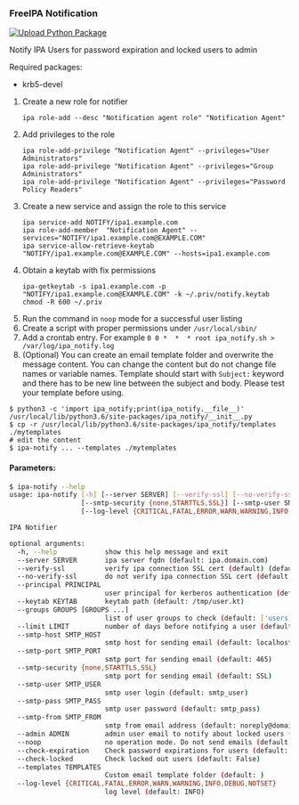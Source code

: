 ### FreeIPA Notification
[![Upload Python Package](https://github.com/cagdasbas/ipa-notify/actions/workflows/python-publish.yml/badge.svg)](https://github.com/cagdasbas/ipa-notify/actions/workflows/python-publish.yml)

Notify IPA Users for password expiration and locked users to admin

Required packages:
- krb5-devel

1. Create a new role for notifier
   ```shell
   ipa role-add --desc "Notification agent role" "Notification Agent"
   ```
2. Add privileges to the role
   ```shell
   ipa role-add-privilege "Notification Agent" --privileges="User Administrators"
   ipa role-add-privilege "Notification Agent" --privileges="Group Administrators"
   ipa role-add-privilege "Notification Agent" --privileges="Password Policy Readers"
   ```
3. Create a new service and assign the role to this service
   ```shell
   ipa service-add NOTIFY/ipa1.example.com
   ipa role-add-member  "Notification Agent" --services="NOTIFY/ipa1.example.com@EXAMPLE.COM"
   ipa service-allow-retrieve-keytab "NOTIFY/ipa1.example.com@EXAMPLE.COM" --hosts=ipa1.example.com
   ```
4. Obtain a keytab with fix permissions
   ```shell
   ipa-getkeytab -s ipa1.example.com -p "NOTIFY/ipa1.example.com@EXAMPLE.COM" -k ~/.priv/notify.keytab
   chmod -R 600 ~/.priv
   ```
2. Run the command in ```noop``` mode for a successful user listing
3. Create a script with proper permissions under ```/usr/local/sbin/```
4. Add a crontab entry. For example ```0 0 *  *  * root ipa_notify.sh > /var/log/ipa_notify.log```
5. (Optional) You can create an email template folder and overwrite the message content. You can change the content but
   do not change file names or variable names. Template should start with `Subject:` keyword and there has to be new
   line between the subject and body. Please test your template before using.

```shell
$ python3 -c 'import ipa_notify;print(ipa_notify.__file__)'
/usr/local/lib/python3.6/site-packages/ipa_notify/__init__.py
$ cp -r /usr/local/lib/python3.6/site-packages/ipa_notify/templates ./mytemplates
# edit the content
$ ipa-notify ... --templates ./mytemplates
```

#### Parameters:

```bash
$ ipa-notify --help
usage: ipa-notify [-h] [--server SERVER] [--verify-ssl] [--no-verify-ssl] [--principal PRINCIPAL] [--keytab KEYTAB] [--groups GROUPS [GROUPS ...]] [--limit LIMIT] [--smtp-host SMTP_HOST] [--smtp-port SMTP_PORT]
                  [--smtp-security {none,STARTTLS,SSL}] [--smtp-user SMTP_USER] [--smtp-pass SMTP_PASS] [--smtp-from SMTP_FROM] [--admin ADMIN] [--noop] [--check-expiration] [--check-locked] [--templates TEMPLATES]
                  [--log-level {CRITICAL,FATAL,ERROR,WARN,WARNING,INFO,DEBUG,NOTSET}]

IPA Notifier

optional arguments:
  -h, --help            show this help message and exit
  --server SERVER       ipa server fqdn (default: ipa.domain.com)
  --verify-ssl          verify ipa connection SSL cert (default) (default: True)
  --no-verify-ssl       do not verify ipa connection SSL cert (default: True)
  --principal PRINCIPAL
                        user principal for kerberos authentication (default: admin@DOMAIN.COM)
  --keytab KEYTAB       keytab path (default: /tmp/user.kt)
  --groups GROUPS [GROUPS ...]
                        list of user groups to check (default: ['users'])
  --limit LIMIT         number of days before notifying a user (default: 5)
  --smtp-host SMTP_HOST
                        smtp host for sending email (default: localhost)
  --smtp-port SMTP_PORT
                        smtp port for sending email (default: 465)
  --smtp-security {none,STARTTLS,SSL}
                        smtp port for sending email (default: SSL)
  --smtp-user SMTP_USER
                        smtp user login (default: smtp_user)
  --smtp-pass SMTP_PASS
                        smtp user password (default: smtp_pass)
  --smtp-from SMTP_FROM
                        smtp from email address (default: noreply@domain.com)
  --admin ADMIN         admin user email to notify about locked users (default: admin@domain.com)
  --noop                no operation mode. Do not send emails (default: False)
  --check-expiration    Check password expirations for users (default: False)
  --check-locked        Check locked out users (default: False)
  --templates TEMPLATES
                        Custom email template folder (default: )
  --log-level {CRITICAL,FATAL,ERROR,WARN,WARNING,INFO,DEBUG,NOTSET}
                        log level (default: INFO)
```
